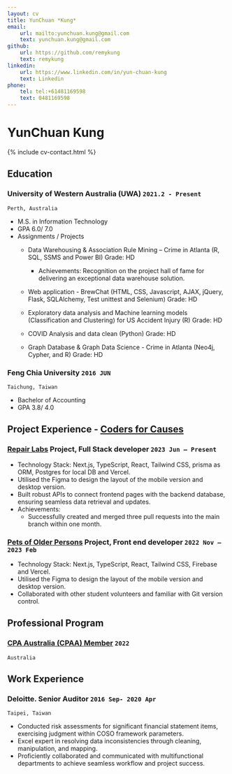```yaml
---
layout: cv
title: YunChuan *Kung*
email:
    url: mailto:yunchuan.kung@gmail.com
    text: yunchuan.kung@gmail.com
github:
    url: https://github.com/remykung
    text: remykung
linkedin:
    url: https://www.linkedin.com/in/yun-chuan-kung
    text: Linkedin
phone:
    tel: tel:+61481169598
    text: 0481169598
---
```


# YunChuan **Kung**

<!--
include contact information from the front matter
Supported arguments:
    - homepage: url, text
    - phone
    - email
-->

{% include cv-contact.html %}

<!--
print format: use --- to separate pages
-->

## Education

### **University of Western Australia (UWA)** `2021.2 - Present`

```
Perth, Australia
```

-   M.S. in Information Technology
-   GPA 6.0/ 7.0
-   Assignments / Projects
    -   Data Warehousing & Association Rule Mining – Crime in Atlanta (R, SQL, SSMS and Power BI) Grade: HD
        -   Achievements: Recognition on the project hall of fame for delivering an exceptional data warehouse solution.

    -   Web application - BrewChat (HTML, CSS, Javascript, AJAX, jQuery, Flask, SQLAlchemy, Test unittest and Selenium) Grade: HD
    -   Exploratory data analysis and Machine learning models (Classification and Clustering) for US Accident Injury (R) Grade: HD
    -   COVID Analysis and data clean (Python) Grade: HD
    -   Graph Database & Graph Data Science - Crime in Atlanta (Neo4j, Cypher, and R) Grade: HD

### **Feng Chia University** `2016 JUN`

```
Taichung, Taiwan
```

-   Bachelor of Accounting
-   GPA 3.8/ 4.0


## Project Experience - [Coders for Causes](https://codersforcauses.org)

### **[Repair Labs](https://github.com/codersforcauses/repair-labs) Project, Full Stack developer** `2023 Jun – Present`

-   Technology Stack: Next.js, TypeScript, React, Tailwind CSS, prisma as ORM, Postgres for local DB and Vercel.
-   Utilised the Figma to design the layout of the mobile version and desktop version.
-   Built robust APIs to connect frontend pages with the backend database, ensuring seamless data retrieval and updates.
-   Achievements:
    -   Successfully created and merged three pull requests into the main branch within one month.

### **[Pets of Older Persons](https://www.poopswa.org.au) Project, Front end developer** `2022 Nov – 2023 Feb`
-   Technology Stack: Next.js, TypeScript, React, Tailwind CSS, Firebase and Vercel.
-   Utilised the Figma to design the layout of the mobile version and desktop version.
-   Collaborated with other student volunteers and familiar with Git version control.

## Professional Program

### **[CPA Australia (CPAA) Member](https://www.cpaaustralia.com.au)** `2022`

```
Australia
```

## Work Experience

### **Deloitte.  Senior Auditor** `2016 Sep- 2020 Apr`

```
Taipei, Taiwan
```

-   Conducted risk assessments for significant financial statement items, exercising judgment within COSO framework parameters.
-   Excel expert in resolving data inconsistencies through cleaning, manipulation, and mapping.
-   Proficiently collaborated and communicated with multifunctional departments to achieve seamless workflow and project success.
<!-- ### Footer
Last updated: Feb 2023 -->
